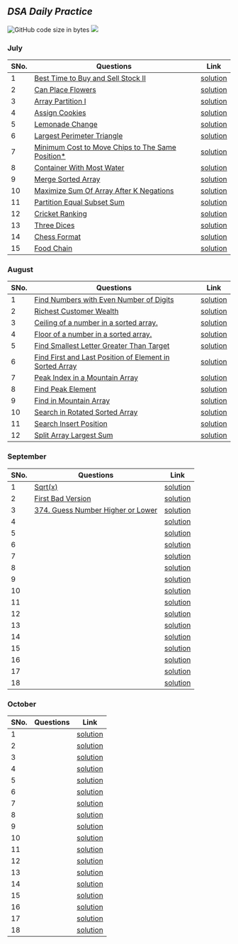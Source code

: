## *DSA Daily Practice*
![GitHub code size in bytes](https://img.shields.io/github/languages/code-size/classickartik/dsa-daily-practice?color=red&logoColor=blue)
![](https://tokei.rs/b1/github/classickartik/dsa-daily-practice)

### **July**
| SNo. | Questions | Link |
| - | - | - |
| 1 | [Best Time to Buy and Sell Stock II](https://leetcode.com/problems/best-time-to-buy-and-sell-stock-ii/) | [solution](July/1.cpp) |
| 2 | [Can Place Flowers](https://leetcode.com/problems/can-place-flowers/) | [solution](July/2.cpp) |
| 3 | [Array Partition I](https://leetcode.com/problems/array-partition-i/) | [solution](July/3.cpp) |
| 4 | [Assign Cookies](https://leetcode.com/problems/assign-cookies/) | [solution](July/4.cpp) |
| 5 | [Lemonade Change](https://leetcode.com/problems/lemonade-change/) | [solution](July/5.cpp) |
| 6 | [Largest Perimeter Triangle](https://leetcode.com/problems/largest-perimeter-triangle/) | [solution](July/6.cpp) |
| 7 | [Minimum Cost to Move Chips to The Same Position*](https://leetcode.com/problems/minimum-cost-to-move-chips-to-the-same-position/) | [solution](July/7.cpp) |
| 8 | [Container With Most Water](https://leetcode.com/problems/container-with-most-water/) | [solution](July/8.cpp) |
| 9 | [Merge Sorted Array](https://leetcode.com/problems/merge-sorted-array/) | [solution](July/9.cpp) |
| 10 | [Maximize Sum Of Array After K Negations](https://leetcode.com/problems/maximize-sum-of-array-after-k-negations/) | [solution](July/10.cpp) |
| 11 | [Partition Equal Subset Sum](https://leetcode.com/problems/partition-equal-subset-sum/) | [solution](July/11.cpp) |
| 12 | [Cricket Ranking](https://www.codechef.com/START6C/problems/CRICRANK) | [solution](July/12.cpp) |
| 13 | [Three Dices](https://www.codechef.com/START6C/problems/THREDICE) | [solution](July/13.cpp) |
| 14 | [Chess Format ](https://www.codechef.com/START7C/problems/CHSFORMT) | [solution](July/14.cpp) |
| 15 | [Food Chain ](https://www.codechef.com/START7C/problems/FODCHAIN) | [solution](July/15.cpp) |

### **August**
| SNo. | Questions | Link |
| - | - | - |
| 1 | [Find Numbers with Even Number of Digits](https://leetcode.com/problems/find-numbers-with-even-number-of-digits/) | [solution](August/1.java) |
| 2 | [Richest Customer Wealth](https://leetcode.com/problems/richest-customer-wealth/) | [solution](August/2.java) |
| 3 | [Ceiling of a number in a sorted array.]() | [solution](August/3.java) |
| 4 | [Floor of a number in a sorted array.]() | [solution](August/4.java) |
| 5 | [Find Smallest Letter Greater Than Target](https://leetcode.com/problems/find-smallest-letter-greater-than-target/) | [solution](August/5.java) |
| 6 | [Find First and Last Position of Element in Sorted Array](https://leetcode.com/problems/find-first-and-last-position-of-element-in-sorted-array/) | [solution](August/6.java) |
| 7 | [ Peak Index in a Mountain Array](https://leetcode.com/problems/peak-index-in-a-mountain-array/) | [solution](August/7.java) |
| 8 | [Find Peak Element](https://leetcode.com/problems/find-peak-element/) | [solution](August/8.java) |
| 9 | [Find in Mountain Array](https://leetcode.com/problems/find-in-mountain-array/) | [solution](August/9.java) |
| 10 | [Search in Rotated Sorted Array](https://leetcode.com/problems/search-in-rotated-sorted-array/) | [solution](August/10.java) |
| 11 | [ Search Insert Position](https://leetcode.com/problems/search-insert-position/) | [solution](August/11.java) |
| 12 | [ Split Array Largest Sum](https://leetcode.com/problems/split-array-largest-sum/) | [solution](August/12.java) |

### **September**
| SNo. | Questions | Link |
| - | - | - |
| 1 | [Sqrt(x)](https://leetcode.com/problems/sqrtx/) | [solution](September/1.java) |
| 2 | [First Bad Version](https://leetcode.com/problems/first-bad-version/) | [solution](September/2.java) |
| 3 | [374. Guess Number Higher or Lower](https://leetcode.com/problems/guess-number-higher-or-lower/) | [solution](September/3.java) |
| 4 | []() | [solution](September/4.java) |
| 5 | []() | [solution](September/5.java) |
| 6 | []() | [solution](September/6.java) |
| 7 | []() | [solution](September/7.java) |
| 8 | []() | [solution](September/8.java) |
| 9 | []() | [solution](September/9.java) |
| 10 | []() | [solution](September/10.java) |
| 11 | []() | [solution](September/11.java) |
| 12 | []() | [solution](September/12.java) |
| 13 | []() | [solution](September/13.java) |
| 14 | []() | [solution](September/14.java) |
| 15 | []() | [solution](September/15.java) |
| 16 | []() | [solution](September/16.java) |
| 17 | []() | [solution](September/17.java) |
| 18 | []() | [solution](September/18.java) |

### **October**
| SNo. | Questions | Link |
| - | - | - |
| 1 | []() | [solution](October/1.java) |
| 2 | []() | [solution](October/2.java) |
| 3 | []() | [solution](October/3.java) |
| 4 | []() | [solution](October/4.java) |
| 5 | []() | [solution](October/5.java) |
| 6 | []() | [solution](October/6.java) |
| 7 | []() | [solution](October/7.java) |
| 8 | []() | [solution](October/8.java) |
| 9 | []() | [solution](October/9.java) |
| 10 | []() | [solution](October/10.java) |
| 11 | []() | [solution](October/11.java) |
| 12 | []() | [solution](October/12.java) |
| 13 | []() | [solution](October/13.java) |
| 14 | []() | [solution](October/14.java) |
| 15 | []() | [solution](October/15.java) |
| 16 | []() | [solution](October/16.java) |
| 17 | []() | [solution](October/17.java) |
| 18 | []() | [solution](October/18.java) |


